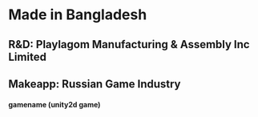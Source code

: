 # Made in Bangladesh
## R&D: Playlagom Manufacturing & Assembly Inc Limited 
## Makeapp: Russian Game Industry

#### gamename (unity2d game)
